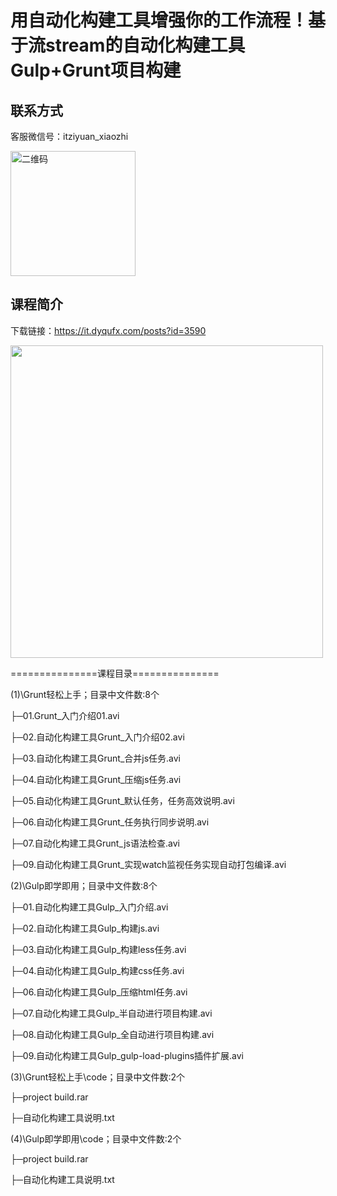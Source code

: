 # 用自动化构建工具增强你的工作流程！基于流stream的自动化构建工具Gulp+Grunt项目构建

## 联系方式

客服微信号：itziyuan_xiaozhi

<img src="https://ziyuanyun.oss-cn-guangzhou.aliyuncs.com/common/20240614073449/666b82192834a.jpg" width="200" height="200" alt="二维码">

## 课程简介

下载链接：https://it.dyqufx.com/posts?id=3590

<img src="https://ziyuanyun.oss-cn-guangzhou.aliyuncs.com/yun/20240515185231/664493ef9569a.jpg" width="500" alt="">

  

 ===============课程目录===============

 (1)\Grunt轻松上手；目录中文件数:8个

 ├─01.Grunt_入门介绍01.avi

 ├─02.自动化构建工具Grunt_入门介绍02.avi

 ├─03.自动化构建工具Grunt_合并js任务.avi

 ├─04.自动化构建工具Grunt_压缩js任务.avi

 ├─05.自动化构建工具Grunt_默认任务，任务高效说明.avi

 ├─06.自动化构建工具Grunt_任务执行同步说明.avi

 ├─07.自动化构建工具Grunt_js语法检查.avi

 ├─09.自动化构建工具Grunt_实现watch监视任务实现自动打包编译.avi

 (2)\Gulp即学即用；目录中文件数:8个

 ├─01.自动化构建工具Gulp_入门介绍.avi

 ├─02.自动化构建工具Gulp_构建js.avi

 ├─03.自动化构建工具Gulp_构建less任务.avi

 ├─04.自动化构建工具Gulp_构建css任务.avi

 ├─06.自动化构建工具Gulp_压缩html任务.avi

 ├─07.自动化构建工具Gulp_半自动进行项目构建.avi

 ├─08.自动化构建工具Gulp_全自动进行项目构建.avi

 ├─09.自动化构建工具Gulp_gulp-load-plugins插件扩展.avi

 (3)\Grunt轻松上手\code；目录中文件数:2个

 ├─project build.rar

 ├─自动化构建工具说明.txt

 (4)\Gulp即学即用\code；目录中文件数:2个

 ├─project build.rar

 ├─自动化构建工具说明.txt

  